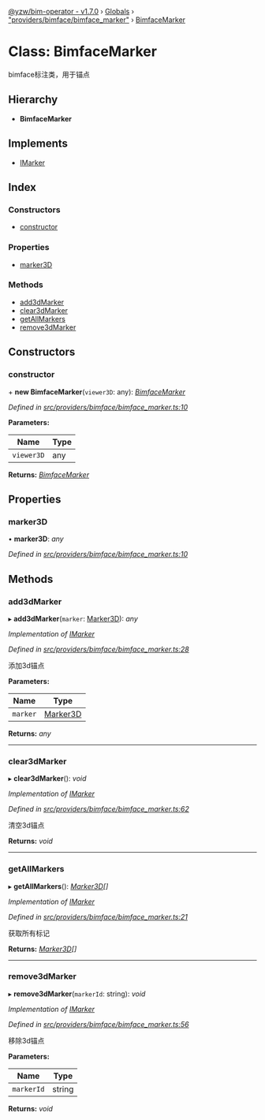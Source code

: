 [@yzw/bim-operator - v1.7.0](../README.md) › [Globals](../globals.md) › ["providers/bimface/bimface_marker"](../modules/_providers_bimface_bimface_marker_.md) › [BimfaceMarker](_providers_bimface_bimface_marker_.bimfacemarker.md)

# Class: BimfaceMarker

bimface标注类，用于锚点

## Hierarchy

* **BimfaceMarker**

## Implements

* [IMarker](../interfaces/_interface_.imarker.md)

## Index

### Constructors

* [constructor](_providers_bimface_bimface_marker_.bimfacemarker.md#constructor)

### Properties

* [marker3D](_providers_bimface_bimface_marker_.bimfacemarker.md#marker3d)

### Methods

* [add3dMarker](_providers_bimface_bimface_marker_.bimfacemarker.md#add3dmarker)
* [clear3dMarker](_providers_bimface_bimface_marker_.bimfacemarker.md#clear3dmarker)
* [getAllMarkers](_providers_bimface_bimface_marker_.bimfacemarker.md#getallmarkers)
* [remove3dMarker](_providers_bimface_bimface_marker_.bimfacemarker.md#remove3dmarker)

## Constructors

###  constructor

\+ **new BimfaceMarker**(`viewer3D`: any): *[BimfaceMarker](_providers_bimface_bimface_marker_.bimfacemarker.md)*

*Defined in [src/providers/bimface/bimface_marker.ts:10](https://github.com/youkaisteve/bim-operator/blob/24828e5/src/providers/bimface/bimface_marker.ts#L10)*

**Parameters:**

Name | Type |
------ | ------ |
`viewer3D` | any |

**Returns:** *[BimfaceMarker](_providers_bimface_bimface_marker_.bimfacemarker.md)*

## Properties

###  marker3D

• **marker3D**: *any*

*Defined in [src/providers/bimface/bimface_marker.ts:10](https://github.com/youkaisteve/bim-operator/blob/24828e5/src/providers/bimface/bimface_marker.ts#L10)*

## Methods

###  add3dMarker

▸ **add3dMarker**(`marker`: [Marker3D](../interfaces/_model_marker_3d_.marker3d.md)): *any*

*Implementation of [IMarker](../interfaces/_interface_.imarker.md)*

*Defined in [src/providers/bimface/bimface_marker.ts:28](https://github.com/youkaisteve/bim-operator/blob/24828e5/src/providers/bimface/bimface_marker.ts#L28)*

添加3d锚点

**Parameters:**

Name | Type |
------ | ------ |
`marker` | [Marker3D](../interfaces/_model_marker_3d_.marker3d.md) |

**Returns:** *any*

___

###  clear3dMarker

▸ **clear3dMarker**(): *void*

*Implementation of [IMarker](../interfaces/_interface_.imarker.md)*

*Defined in [src/providers/bimface/bimface_marker.ts:62](https://github.com/youkaisteve/bim-operator/blob/24828e5/src/providers/bimface/bimface_marker.ts#L62)*

清空3d锚点

**Returns:** *void*

___

###  getAllMarkers

▸ **getAllMarkers**(): *[Marker3D](../interfaces/_model_marker_3d_.marker3d.md)[]*

*Implementation of [IMarker](../interfaces/_interface_.imarker.md)*

*Defined in [src/providers/bimface/bimface_marker.ts:21](https://github.com/youkaisteve/bim-operator/blob/24828e5/src/providers/bimface/bimface_marker.ts#L21)*

获取所有标记

**Returns:** *[Marker3D](../interfaces/_model_marker_3d_.marker3d.md)[]*

___

###  remove3dMarker

▸ **remove3dMarker**(`markerId`: string): *void*

*Implementation of [IMarker](../interfaces/_interface_.imarker.md)*

*Defined in [src/providers/bimface/bimface_marker.ts:56](https://github.com/youkaisteve/bim-operator/blob/24828e5/src/providers/bimface/bimface_marker.ts#L56)*

移除3d锚点

**Parameters:**

Name | Type |
------ | ------ |
`markerId` | string |

**Returns:** *void*
